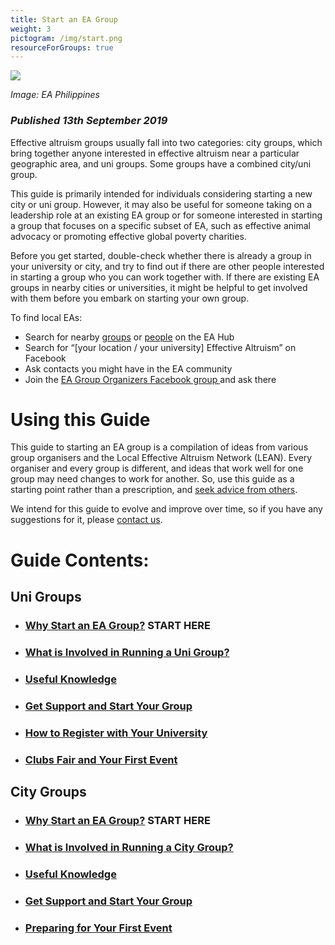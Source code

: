 ```yaml
---
title: Start an EA Group
weight: 3
pictogram: /img/start.png
resourceForGroups: true
---
```

<p class="large_image_wrapper">
 <img src="/img/eaphilippinesstart.png" />
</p>

_Image: EA Philippines_

### _Published 13th September 2019_

Effective altruism groups usually fall into two categories: city groups, which bring together anyone interested in effective altruism near a particular geographic area, and uni groups. Some groups have a combined city/uni group.

This guide is primarily intended for individuals considering starting a new city or uni group. However, it may also be useful for someone taking on a leadership role at an existing EA group or for someone interested in starting a group that focuses on a specific subset of EA, such as effective animal advocacy or promoting effective global poverty charities.

Before you get started, double-check whether there is already a group in your university or city, and try to find out if there are other people interested in starting a group who you can work together with. If there are existing EA groups in nearby cities or universities, it might be helpful to get involved with them before you embark on starting your own group.

To find local EAs:

* Search for nearby <a target="_blank" href="https://eahub.org/groups/">groups</a> or <a target="_blank" href="https://eahub.org/profiles/">people</a> on the EA Hub
* Search for “\[your location / your university] Effective Altruism” on Facebook
* Ask contacts you might have in the EA community
* Join the <a target="_blank" href="https://www.facebook.com/groups/956362287803174/">EA Group Organizers Facebook group </a>
  and ask there

# Using this Guide

This guide to starting an EA group is a compilation of ideas from various group organisers and the Local Effective Altruism Network (LEAN). Every organiser and every group is different, and ideas that work well for one group may need changes to work for another. So, use this guide as a starting point rather than a prescription, and <a target="_blank" href="/start/support/">seek advice from others</a>.

We intend for this guide to evolve and improve over time, so if you have any suggestions for it, please <a target="_blank" href="/contact-lean/">contact us</a>.

# Guide Contents:

## Uni Groups

* ### [Why Start an EA Group?](/start/why/) START HERE

* ### [What is Involved in Running a Uni Group?](/start/run-uni-group)

* ### [Useful Knowledge](/start/knowledge/)

* ### [Get Support and Start Your Group](/start/support/)

* ### [How to Register with Your University](/start/register-uni/)

* ### [Clubs Fair and Your First Event](/start/first-event-uni/)



## City Groups

* ### [Why Start an EA Group?](/start/why/) START HERE

* ### [What is Involved in Running a City Group?](/start/city-groups-what-is-involved-in-running-a-city-group/)

* ### [Useful Knowledge](/start/knowledge/)

* ### [Get Support and Start Your Group](/start/support/)

* ### [Preparing for Your First Event](/start/first-event-city/)
